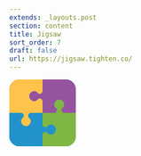 ```yaml
---
extends: _layouts.post
section: content
title: Jigsaw
sort_order: 7
draft: false
url: https://jigsaw.tighten.co/
---
```

<svg xmlns="http://www.w3.org/2000/svg" width="120" height="120" style="width:120px;" viewBox="0 0 30 30"><defs><linearGradient x1="50%" y1="0%" x2="50%" y2="100%"><stop stop-color="#FFF" offset="0%"/><stop offset="100%"/></linearGradient></defs><g fill="none" fill-rule="evenodd"><path d="M4.5 0h21A4.5 4.5 0 0130 4.5v21a4.5 4.5 0 01-4.5 4.5h-21A4.5 4.5 0 010 25.5v-21A4.5 4.5 0 014.5 0z" fill="#309ACD"/><path d="M4.5 0A4.5 4.5 0 000 4.5V15h5.161c.514 0 .984.29 1.214.75.224.448.136.989-.218 1.343l-.468.468a1.5 1.5 0 00-.439 1.06v.129a2.25 2.25 0 104.5 0v-.129a1.5 1.5 0 00-.44-1.06l-.467-.468a1.163 1.163 0 01-.218-1.343c.23-.46.7-.75 1.214-.75H15V9.839c0-.514-.29-.984-.75-1.214a1.163 1.163 0 00-1.343.218l-.468.468a1.5 1.5 0 01-1.06.439h-.129a2.25 2.25 0 110-4.5h.129a1.5 1.5 0 011.06.44l.468.467c.354.354.895.442 1.343.218.46-.23.75-.7.75-1.214V0H4.5z" fill="#FFC24B"/><path d="M30 4.5A4.5 4.5 0 0025.5 0H15v5.161c0 .514-.29.984-.75 1.214a1.163 1.163 0 01-1.343-.218l-.468-.468a1.5 1.5 0 00-1.06-.439h-.129a2.25 2.25 0 100 4.5h.129a1.5 1.5 0 001.06-.44l.468-.467a1.163 1.163 0 011.343-.218c.46.23.75.7.75 1.214V15h5.161c.514 0 .984-.29 1.214-.75a1.163 1.163 0 00-.218-1.343l-.468-.468a1.5 1.5 0 01-.439-1.06v-.129a2.25 2.25 0 114.5 0v.129a1.5 1.5 0 01-.44 1.06l-.467.468a1.163 1.163 0 00-.218 1.343c.23.46.7.75 1.214.75H30V4.5z" fill="#96539F"/><path d="M25.5 30a4.5 4.5 0 004.5-4.5V15h-5.161c-.514 0-.984-.29-1.214-.75a1.163 1.163 0 01.218-1.343l.468-.468a1.5 1.5 0 00.439-1.06v-.129a2.25 2.25 0 10-4.5 0v.129c0 .398.158.779.44 1.06l.467.468c.354.354.442.895.218 1.343-.23.46-.7.75-1.214.75H15v5.161c0 .514.29.984.75 1.214.448.224.989.136 1.343-.218l.468-.468a1.5 1.5 0 011.06-.439h.129a2.25 2.25 0 110 4.5h-.129a1.5 1.5 0 01-1.06-.44l-.468-.467a1.163 1.163 0 00-1.343-.218c-.46.23-.75.7-.75 1.214V30h10.5z" fill="#80B644"/><path d="M0 25.5A4.5 4.5 0 004.5 30H15v-5.161c0-.514.29-.984.75-1.214a1.163 1.163 0 011.343.218l.468.468a1.5 1.5 0 001.06.439h.129a2.25 2.25 0 100-4.5h-.129a1.5 1.5 0 00-1.06.44l-.468.467a1.163 1.163 0 01-1.343.218c-.46-.23-.75-.7-.75-1.214V15H9.839c-.514 0-.984.29-1.214.75-.224.448-.136.989.218 1.343l.468.468a1.5 1.5 0 01.439 1.06v.129a2.25 2.25 0 11-4.5 0v-.129c0-.398.158-.779.44-1.06l.467-.468c.354-.354.442-.895.218-1.343-.23-.46-.7-.75-1.214-.75H0v10.5z" fill="#2293CA"/><path d="M4.5 0h21A4.5 4.5 0 0130 4.5v21a4.5 4.5 0 01-4.5 4.5h-21A4.5 4.5 0 010 25.5v-21A4.5 4.5 0 014.5 0z" fill-opacity=".3" fill="url(#a)" style="mix-blend-mode:screen"/></g></svg>
